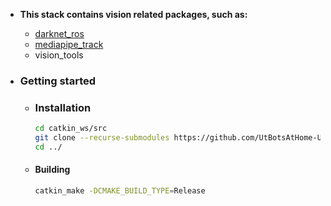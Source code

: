 - **This stack contains vision related packages, such as:**
    - [darknet_ros](https://github.com/gustavo-fardo/darknet_ros.git)
    - [mediapipe_track](https://github.com/UtBotsAtHome-UTFPR/mediapipe_track.git)
    - vision_tools

- ### Getting started
    - ### Installation
        ```bash 
        cd catkin_ws/src
        git clone --recurse-submodules https://github.com/UtBotsAtHome-UTFPR/utbots_vision.git
        cd ../
        ```

    - #### Building
        ```bash
        catkin_make -DCMAKE_BUILD_TYPE=Release
        ```
